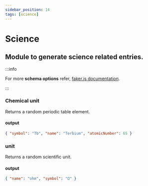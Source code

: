 ```yaml
---
sidebar_position: 14
tags: [science]
---
```


# Science

## Module to generate science related entries.

:::info

For more **schema options** refer, [faker.js documentation](https://fakerjs.dev/).

:::

### Chemical unit

Returns a random periodic table element.

#### output

```json
{ "symbol": "Tb", "name": "Terbium", "atomicNumber": 65 }
```

### unit

Returns a random scientific unit.

#### output

```json
{ "name": "ohm", "symbol": "Ω" }
```
